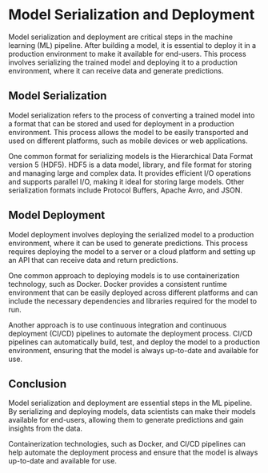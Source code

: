 # Model Serialization and Deployment

Model serialization and deployment are critical steps in the machine learning (ML) pipeline. After building a model, it is essential to deploy it in a production environment to make it available for end-users. This process involves serializing the trained model and deploying it to a production environment, where it can receive data and generate predictions.

## Model Serialization

Model serialization refers to the process of converting a trained model into a format that can be stored and used for deployment in a production environment. This process allows the model to be easily transported and used on different platforms, such as mobile devices or web applications. 

One common format for serializing models is the Hierarchical Data Format version 5 (HDF5). HDF5 is a data model, library, and file format for storing and managing large and complex data. It provides efficient I/O operations and supports parallel I/O, making it ideal for storing large models. Other serialization formats include Protocol Buffers, Apache Avro, and JSON.

## Model Deployment

Model deployment involves deploying the serialized model to a production environment, where it can be used to generate predictions. This process requires deploying the model to a server or a cloud platform and setting up an API that can receive data and return predictions. 

One common approach to deploying models is to use containerization technology, such as Docker. Docker provides a consistent runtime environment that can be easily deployed across different platforms and can include the necessary dependencies and libraries required for the model to run. 

Another approach is to use continuous integration and continuous deployment (CI/CD) pipelines to automate the deployment process. CI/CD pipelines can automatically build, test, and deploy the model to a production environment, ensuring that the model is always up-to-date and available for use.

## Conclusion

Model serialization and deployment are essential steps in the ML pipeline. By serializing and deploying models, data scientists can make their models available for end-users, allowing them to generate predictions and gain insights from the data. 

Containerization technologies, such as Docker, and CI/CD pipelines can help automate the deployment process and ensure that the model is always up-to-date and available for use.
